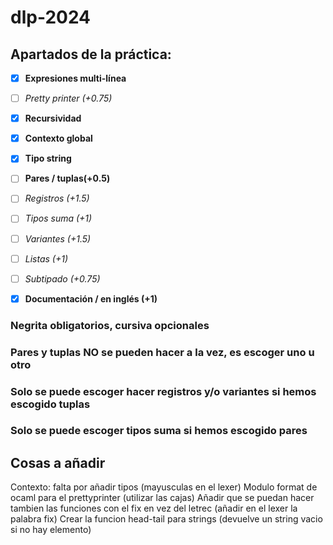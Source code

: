 # dlp-2024

## Apartados de la práctica:
- [x] __Expresiones multi-línea__
- [ ] _Pretty printer (+0.75)_
- [x] __Recursividad__
- [x] __Contexto global__
- [x] __Tipo string__
- [ ] __Pares / tuplas(+0.5)__
- [ ] _Registros (+1.5)_
- [ ] _Tipos suma (+1)_
- [ ] _Variantes (+1.5)_
- [ ] _Listas (+1)_ 
- [ ] _Subtipado (+0.75)_
- [x] __Documentación / en inglés (+1)__

 
### Negrita obligatorios, cursiva opcionales

### __Pares__ y __tuplas__ __NO__ se pueden hacer a la vez, es escoger uno u otro

### Solo se puede escoger hacer __registros__ y/o __variantes__ si hemos escogido __tuplas__

### Solo se puede escoger tipos __suma__ si hemos escogido __pares__


## Cosas a añadir
Contexto: falta por añadir tipos (mayusculas en el lexer)
Modulo format de ocaml para el prettyprinter (utilizar las cajas)
Añadir que se puedan hacer tambien las funciones con el fix en vez del letrec (añadir en el lexer la palabra fix)
Crear la funcion head-tail para strings (devuelve un string vacio si no hay elemento)